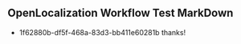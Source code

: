 ## OpenLocalization Workflow Test MarkDown
* 1f62880b-df5f-468a-83d3-bb411e60281b 
thanks!<!--HONumber=Mar16_HO2-->
